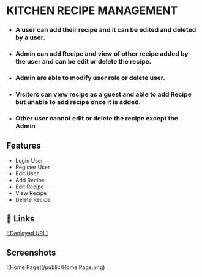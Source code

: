 
# KITCHEN RECIPE MANAGEMENT

- ### A user can add their recipe and it can be edited and deleted by a user.
- ### Admin can add Recipe and view of other recipe added by the user and can be edit or delete the recipe.
- ### Admin are able to modify user role or delete user.
- ### Visitors can view recipe as a guest and able to add Recipe but unable to add recipe once it is added.
- ### Other user cannot edit or delete the recipe except the Admin



## Features

- Login User
- Register User
- Edit User
- Add Recipe
- Edit Recipe
- View Recipe
- Delete Recipe


## 🔗 Links
[![Deployed URL]](https://kitechen-recipe-management.netlify.app/)



## Screenshots

![Home Page](/public/Home Page.png)


